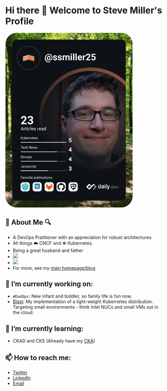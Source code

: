 # Hi there 👋 Welcome to Steve Miller's Profile 

<a href="https://app.daily.dev/ssmiller25"><img src="https://github.com/ssmiller25/ssmiller25/blob/main/devcard.svg" width="400" alt="Steve Miller's Dev Card"/></a>

## 🔎 About Me 🔍

- A DevOps Pratitioner with an appreciation for robust architectures.
- All things ☁️ CNCF and ☸️ Kubernetes.
- Being a great husband and father
- <img src="https://img.shields.io/badge/Primary%20Languages-Shell%2C%20Python%2C%20Go-brightgreen.svg"><br/>
- <img src="https://img.shields.io/badge/Primary%20Enviornment-Docker%2C%20Kubernetes%2C%20ClusterAPI%2C%20CrossPlane-brightgreen.svg"><br/>
- For more, see my [main homepage/blog](https://www.r15cookie.com)

## 🔭 I’m currently working on:
- `#DadOps`: New infant and toddler, so family life is fun now.
- [Blast](https://github.com/ssmiller25/blast): My implementation of a light-weight Kubernetes distribution.  Targeting small environments - think Intel NUCs and small VMs out in the cloud. 
## 🌱 I’m currently learning:
- CKAD and CKS (Already have my [CKA](https://www.credly.com/badges/3e8fe644-dfda-45db-973e-1593d3dd2d64/embedded))
## 📫 How to reach me: 
- [Twitter](https://twitter.com/scubbasteve25)
- [LinkedIn](https://www.linkedin.com/in/steve-miller-9936632/)
- [Email](https://www.r15cookie.com/contact/)


<!--
**ssmiller25/ssmiller25** is a ✨ _special_ ✨ repository because its `README.md` (this file) appears on your GitHub profile.

Here are some ideas to get you started:

- 🔭 I’m currently working on ...
- 🌱 I’m currently learning ...
- 👯 I’m looking to collaborate on ...
- 🤔 I’m looking for help with ...
- 💬 Ask me about ...
- 📫 How to reach me: ...
- 😄 Pronouns: ...
- ⚡ Fun fact: ...
-->

